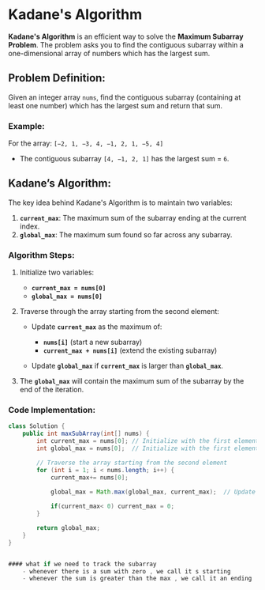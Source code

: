 # Kadane's Algorithm

**Kadane's Algorithm** is an efficient way to solve the **Maximum Subarray Problem**. The problem asks you to find the contiguous subarray within a one-dimensional array of numbers which has the largest sum.

## Problem Definition:
Given an integer array `nums`, find the contiguous subarray (containing at least one number) which has the largest sum and return that sum.

### Example:
For the array: `[−2, 1, −3, 4, −1, 2, 1, −5, 4]`

- The contiguous subarray `[4, −1, 2, 1]` has the largest sum = `6`.

## Kadane’s Algorithm:

The key idea behind Kadane's Algorithm is to maintain two variables:
1. **`current_max`**: The maximum sum of the subarray ending at the current index.
2. **`global_max`**: The maximum sum found so far across any subarray.

### Algorithm Steps:
1. Initialize two variables:  
   - **`current_max = nums[0]`**  
   - **`global_max = nums[0]`**
   
2. Traverse through the array starting from the second element:
   - Update **`current_max`** as the maximum of:
     - **`nums[i]`** (start a new subarray)  
     - **`current_max + nums[i]`** (extend the existing subarray)
     
   - Update **`global_max`** if **`current_max`** is larger than **`global_max`**.

3. The **`global_max`** will contain the maximum sum of the subarray by the end of the iteration.

### Code Implementation:

```java
class Solution {
    public int maxSubArray(int[] nums) {
        int current_max = nums[0]; // Initialize with the first element
        int global_max = nums[0];  // Initialize with the first element

        // Traverse the array starting from the second element
        for (int i = 1; i < nums.length; i++) {
            current_max+= nums[0];
         
            global_max = Math.max(global_max, current_max);  // Update global max if needed

            if(current_max< 0) current_max = 0; 
        }

        return global_max;
    }
}


#### what if we need to track the subarray
    - whenever there is a sum with zero , we call it s starting
    - whenever the sum is greater than the max , we call it an ending 
